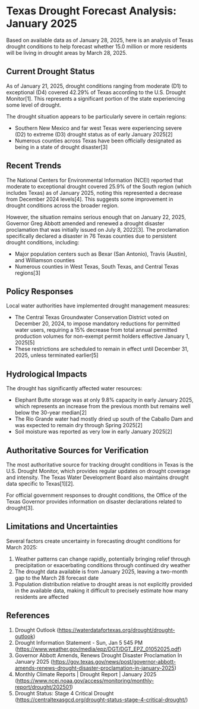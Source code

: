 # Texas Drought Forecast Analysis: January 2025

Based on available data as of January 28, 2025, here is an analysis of Texas drought conditions to help forecast whether 15.0 million or more residents will be living in drought areas by March 28, 2025.

## Current Drought Status

As of January 21, 2025, drought conditions ranging from moderate (D1) to exceptional (D4) covered 42.29% of Texas according to the U.S. Drought Monitor[1]. This represents a significant portion of the state experiencing some level of drought.

The drought situation appears to be particularly severe in certain regions:

- Southern New Mexico and far west Texas were experiencing severe (D2) to extreme (D3) drought status as of early January 2025[2]
- Numerous counties across Texas have been officially designated as being in a state of drought disaster[3]

## Recent Trends

The National Centers for Environmental Information (NCEI) reported that moderate to exceptional drought covered 25.9% of the South region (which includes Texas) as of January 2025, noting this represented a decrease from December 2024 levels[4]. This suggests some improvement in drought conditions across the broader region.

However, the situation remains serious enough that on January 22, 2025, Governor Greg Abbott amended and renewed a drought disaster proclamation that was initially issued on July 8, 2022[3]. The proclamation specifically declared a disaster in 76 Texas counties due to persistent drought conditions, including:

- Major population centers such as Bexar (San Antonio), Travis (Austin), and Williamson counties
- Numerous counties in West Texas, South Texas, and Central Texas regions[3]

## Policy Responses

Local water authorities have implemented drought management measures:

- The Central Texas Groundwater Conservation District voted on December 20, 2024, to impose mandatory reductions for permitted water users, requiring a 15% decrease from total annual permitted production volumes for non-exempt permit holders effective January 1, 2025[5]
- These restrictions are scheduled to remain in effect until December 31, 2025, unless terminated earlier[5]

## Hydrological Impacts

The drought has significantly affected water resources:

- Elephant Butte storage was at only 9.8% capacity in early January 2025, which represents an increase from the previous month but remains well below the 30-year median[2]
- The Rio Grande water had mostly dried up south of the Caballo Dam and was expected to remain dry through Spring 2025[2]
- Soil moisture was reported as very low in early January 2025[2]

## Authoritative Sources for Verification

The most authoritative source for tracking drought conditions in Texas is the U.S. Drought Monitor, which provides regular updates on drought coverage and intensity. The Texas Water Development Board also maintains drought data specific to Texas[1][2].

For official government responses to drought conditions, the Office of the Texas Governor provides information on disaster declarations related to drought[3].

## Limitations and Uncertainties

Several factors create uncertainty in forecasting drought conditions for March 2025:

1. Weather patterns can change rapidly, potentially bringing relief through precipitation or exacerbating conditions through continued dry weather
2. The drought data available is from January 2025, leaving a two-month gap to the March 28 forecast date
3. Population distribution relative to drought areas is not explicitly provided in the available data, making it difficult to precisely estimate how many residents are affected

## References

1. Drought Outlook (https://waterdatafortexas.org/drought/drought-outlook)
2. Drought Information Statement - Sun, Jan 5 545 PM (https://www.weather.gov/media/epz/DGT/DGT_EPZ_01052025.pdf)
3. Governor Abbott Amends, Renews Drought Disaster Proclamation In January 2025 (https://gov.texas.gov/news/post/governor-abbott-amends-renews-drought-disaster-proclamation-in-january-2025)
4. Monthly Climate Reports | Drought Report | January 2025 (https://www.ncei.noaa.gov/access/monitoring/monthly-report/drought/202501)
5. Drought Status: Stage 4 Critical Drought (https://centraltexasgcd.org/drought-status-stage-4-critical-drought/)